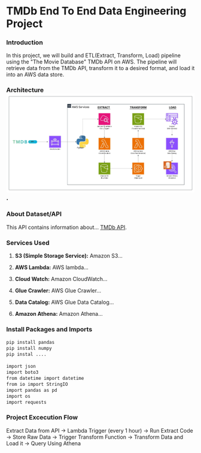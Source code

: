 # TMDb End To End Data Engineering Project

### Introduction

In this project, we will build and ETL(Extract, Transform, Load) pipeline using the "The Movie Database" TMDb API on AWS. The pipeline will retrieve data from the TMDb API, transform it to a desired format, and load it into an AWS data store. 

### Architecture ![example of image](https://github.com/rcnnarvaez/tmdb-end-to-end-data-engineering-project/blob/main/TMDb_API%20ETL%20Pipeline.jpeg).

### About Dataset/API
This API contains information about... [TMDb API](https://developer.themoviedb.org/docs/getting-started).

### Services Used
1. **S3 (Simple Storage Service):** Amazon S3...
   
2. **AWS Lambda:** AWS lambda...

3. **Cloud Watch:** Amazon CloudWatch...

4. **Glue Crawler:** AWS Glue Crawler...

5. **Data Catalog:** AWS Glue Data Catalog...

6. **Amazon Athena:** Amazon Athena...

### Install Packages and Imports
```
pip install pandas
pip install numpy
pip instal ....

import json
import boto3
from datetime import datetime
from io import StringIO
import pandas as pd
import os
import requests
```
### Project Excecution Flow
Extract Data from API -> Lambda Trigger (every 1 hour) -> Run Extract Code -> Store Raw Data -> Trigger Transform Function -> Transform Data and Load it -> Query Using Athena
